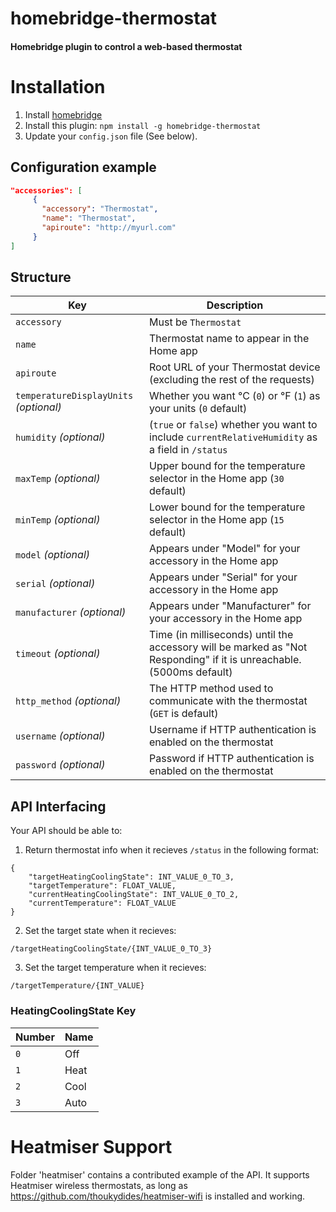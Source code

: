# homebridge-thermostat

#### Homebridge plugin to control a web-based thermostat

# Installation

1. Install [homebridge](https://github.com/nfarina/homebridge#installation-details)
2. Install this plugin: `npm install -g homebridge-thermostat`
3. Update your `config.json` file (See below).

## Configuration example

```json
"accessories": [
     {
       "accessory": "Thermostat",
       "name": "Thermostat",
       "apiroute": "http://myurl.com"
     }
]
```

## Structure

| Key | Description |
| --- | --- |
| `accessory` | Must be `Thermostat` |
| `name` | Thermostat name to appear in the Home app |
| `apiroute` | Root URL of your Thermostat device (excluding the rest of the requests) |
| `temperatureDisplayUnits` _(optional)_ | Whether you want °C (`0`) or °F (`1`) as your units (`0` default) |
| `humidity` _(optional)_ | (`true` or `false`) whether you want to include `currentRelativeHumidity` as a field in `/status` |
| `maxTemp` _(optional)_ | Upper bound for the temperature selector in the Home app (`30` default) |
| `minTemp` _(optional)_ | Lower bound for the temperature selector in the Home app (`15` default) |
| `model` _(optional)_ | Appears under "Model" for your accessory in the Home app |
| `serial` _(optional)_ | Appears under "Serial" for your accessory in the Home app |
| `manufacturer` _(optional)_ | Appears under "Manufacturer" for your accessory in the Home app |
| `timeout` _(optional)_ | Time (in milliseconds) until the accessory will be marked as "Not Responding" if it is unreachable. (5000ms default) |
| `http_method` _(optional)_ | The HTTP method used to communicate with the thermostat (`GET` is default) |
| `username` _(optional)_ | Username if HTTP authentication is enabled on the thermostat |
| `password` _(optional)_ | Password if HTTP authentication is enabled on the thermostat |

## API Interfacing

Your API should be able to:

1. Return thermostat info when it recieves `/status` in the following format:
```
{
    "targetHeatingCoolingState": INT_VALUE_0_TO_3,
    "targetTemperature": FLOAT_VALUE,
    "currentHeatingCoolingState": INT_VALUE_0_TO_2,
    "currentTemperature": FLOAT_VALUE
}
```

2. Set the target state when it recieves:
```
/targetHeatingCoolingState/{INT_VALUE_0_TO_3}
```

3. Set the target temperature when it recieves:
```
/targetTemperature/{INT_VALUE}
```

### HeatingCoolingState Key

| Number | Name |
| --- | --- |
| `0` | Off |
| `1` | Heat |
| `2` | Cool |
| `3` | Auto |

# Heatmiser Support

Folder 'heatmiser' contains a contributed example of the API. It supports Heatmiser wireless thermostats, as long as https://github.com/thoukydides/heatmiser-wifi is installed and working.

